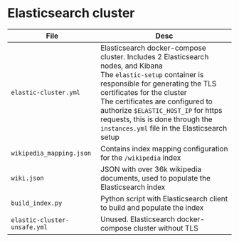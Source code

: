 # Elasticsearch cluster

| File                         | Desc                                                                                                                                                                                                                                                                                                                                                     |
| ---------------------------- | -------------------------------------------------------------------------------------------------------------------------------------------------------------------------------------------------------------------------------------------------------------------------------------------------------------------------------------------------------- |
| `elastic-cluster.yml`        | Elasticsearch docker-compose cluster. Includes 2 Elasticsearch nodes, and Kibana <br> The `elastic-setup` container is responsible for generating the TLS certificates for the cluster <br> The certificates are configured to authorize `$ELASTIC_HOST_IP` for https requests, this is done through the `instances.yml` file in the Elasticsearch setup |
| `wikipedia_mapping.json`     | Contains index mapping configuration for the `/wikipedia` index                                                                                                                                                                                                                                                                                          |
| `wiki.json`                  | JSON with over 36k wikipedia documents, used to populate the Elasticsearch index                                                                                                                                                                                                                                                                         |
| `build_index.py`             | Python script with Elasticsearch client to build and populate the index                                                                                                                                                                                                                                                                                  |
| `elastic-cluster-unsafe.yml` | Unused. Elasticsearch docker-compose cluster without TLS                                                                                                                                                                                                                                                                                                 |
